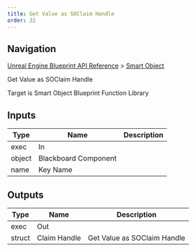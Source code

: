 ```yaml
---
title: Get Value as SOClaim Handle
order: 32
---
```

## Navigation

[Unreal Engine Blueprint API Reference](https://dev.epicgames.com/documentation/en-us/unreal-engine/BlueprintAPI) > [Smart Object](https://dev.epicgames.com/documentation/en-us/unreal-engine/BlueprintAPI/SmartObject)

Get Value as SOClaim Handle

Target is Smart Object Blueprint Function Library

## Inputs

| Type | Name | Description |
| --- | --- | --- |
| exec | In |  |
| object | Blackboard Component |  |
| name | Key Name |  |

## Outputs

| Type | Name | Description |
| --- | --- | --- |
| exec | Out |  |
| struct | Claim Handle | Get Value as SOClaim Handle |
